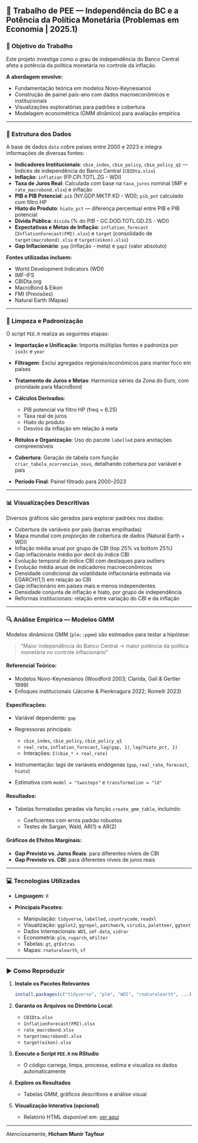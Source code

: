 ## 📘 Trabalho de PEE — Independência do BC e a Potência da Política Monetária (Problemas em Economia | 2025.1)

### 🎯 Objetivo do Trabalho

Este projeto investiga como o grau de independência do Banco Central afeta a potência da política monetária no controle da inflação.

**A abordagem envolve:**

* Fundamentação teórica em modelos Novo-Keynesianos
* Construção de painel país-ano com dados macroeconômicos e institucionais
* Visualizações exploratórias para padrões e cobertura
* Modelagem econométrica (GMM dinâmico) para avaliação empírica

---

### 📂 Estrutura dos Dados

A base de dados `data` cobre países entre 2000 e 2023 e integra informações de diversas fontes:

* **Indicadores Institucionais**: `cbie_index`, `cbie_policy`, `cbie_policy_q1` — Índices de independência do Banco Central (`CBIDta.xlsx`)
* **Inflação**: `inflation` (FP.CPI.TOTL.ZG - WDI)
* **Taxa de Juros Real**: Calculada com base na `taxa_juros` nominal (IMF e `rate_macrobond.xlsx`) e inflação
* **PIB e PIB Potencial**: `pib` (NY.GDP.MKTP.KD - WDI); `pib_pot` calculado com filtro HP
* **Hiato do Produto**: `hiato_pct` — diferença percentual entre PIB e PIB potencial
* **Dívida Pública**: `divida` (% do PIB - GC.DOD.TOTL.GD.ZS - WDI)
* **Expectativas e Metas de Inflação**: `inflation_forecast` (`InflationForecast(FMI).xlsx`) e `target` (consolidado de `target(macrobond).xlsx` e `target(eikon).xlsx`)
* **Gap Inflacionário**: `gap` (inflação - meta) e `gap2` (valor absoluto)

**Fontes utilizadas incluem:**

* World Development Indicators (WDI)
* IMF-IFS
* CBIDta.org
* MacroBond & Eikon
* FMI (Previsões)
* Natural Earth (Mapas)

---

### 🧼 Limpeza e Padronização

O script `PEE.R` realiza as seguintes etapas:

* **Importação e Unificação**: Importa múltiplas fontes e padroniza por `iso3c` e `year`
* **Filtragem**: Exclui agregados regionais/econômicos para manter foco em países
* **Tratamento de Juros e Metas**: Harmoniza séries da Zona do Euro, com prioridade para MacroBond
* **Cálculos Derivados**:

  * PIB potencial via filtro HP (freq = 6.25)
  * Taxa real de juros
  * Hiato do produto
  * Desvios da inflação em relação à meta
* **Rótulos e Organização**: Uso do pacote `labelled` para anotações compreensíveis
* **Cobertura**: Geração de tabela com função `criar_tabela_ocorrencias_novo`, detalhando cobertura por variável e país
* **Período Final**: Painel filtrado para 2000–2023

---

### 📊 Visualizações Descritivas

Diversos gráficos são gerados para explorar padrões nos dados:

* Cobertura de variáveis por país (barras empilhadas)
* Mapa mundial com proporção de cobertura de dados (Natural Earth + WDI)
* Inflação média anual por grupo de CBI (top 25% vs bottom 25%)
* Gap inflacionário médio por decil do índice CBI
* Evolução temporal do índice CBI com destaques para outliers
* Evolução média anual de indicadores macroeconômicos
* Densidade condicional da volatilidade inflacionária estimada via EGARCH(1,1) em relação ao CBI
* Gap inflacionário em países mais e menos independentes
* Densidade conjunta de inflação e hiato, por grupo de independência
* Reformas institucionais: relação entre variação do CBI e da inflação

---

### 🔍 Análise Empírica — Modelos GMM

Modelos dinâmicos GMM (`plm::pgmm`) são estimados para testar a hipótese:

> "Maior independência do Banco Central → maior potência da política monetária no controle inflacionário"

#### Referencial Teórico:

* Modelos Novo-Keynesianos (Woodford 2003; Clarida, Galí & Gertler 1999)
* Enfoques institucionais (Jácome & Pienknagura 2022; Romelli 2023)

#### Especificações:

* Variável dependente: `gap`
* Regressoras principais:

  * `cbie_index`, `cbie_policy`, `cbie_policy_q1`
  * `real_rate`, `inflation_forecast`, `lag(gap, 1)`, `lag(hiato_pct, 1)`
  * Interações: `I(cbie_* × real_rate)`
* Instrumentação: lags de variáveis endógenas (`gap`, `real_rate`, `forecast`, `hiato`)
* Estimativa com `model = "twosteps"` e `transformation = "ld"`

#### Resultados:

* Tabelas formatadas geradas via função `create_gmm_table`, incluindo:

  * Coeficientes com erros padrão robustos
  * Testes de Sargan, Wald, AR(1) e AR(2)

#### Gráficos de Efeitos Marginais:

* **Gap Previsto vs. Juros Reais**: para diferentes níveis de CBI
* **Gap Previsto vs. CBI**: para diferentes níveis de juros reais

---

### 💻 Tecnologias Utilizadas

* **Linguagem**: `R`
* **Principais Pacotes**:

  * Manipulação: `tidyverse`, `labelled`, `countrycode`, `readxl`
  * Visualização: `ggplot2`, `ggrepel`, `patchwork`, `viridis`, `paletteer`, `ggtext`
  * Dados Internacionais: `WDI`, `imf.data`, `sidrar`
  * Econometria: `plm`, `rugarch`, `mFilter`
  * Tabelas: `gt`, `gtExtras`
  * Mapas: `rnaturalearth`, `sf`

---

### ▶️ Como Reproduzir

1. **Instale os Pacotes Relevantes**

   ```R
   install.packages(c("tidyverse", "plm", "WDI", "rnaturalearth", ...)) # e demais listados
   ```

2. **Garanta os Arquivos no Diretório Local**:

   * `CBIDta.xlsx`
   * `InflationForecast(FMI).xlsx`
   * `rate_macrobond.xlsx`
   * `target(macrobond).xlsx`
   * `target(eikon).xlsx`

3. **Execute o Script `PEE.R` no RStudio**

   * O código carrega, limpa, processa, estima e visualiza os dados automaticamente

4. **Explore os Resultados**

   * Tabelas GMM, gráficos descritivos e análise visual

5. **Visualização Interativa (opcional)**

   * Relatório HTML disponível em: [ver aqui](https://raw.githack.com/Hic-Tayfour/HTML/refs/heads/main/PEE.html)

---

Atenciosamente,
**Hicham Munir Tayfour**

